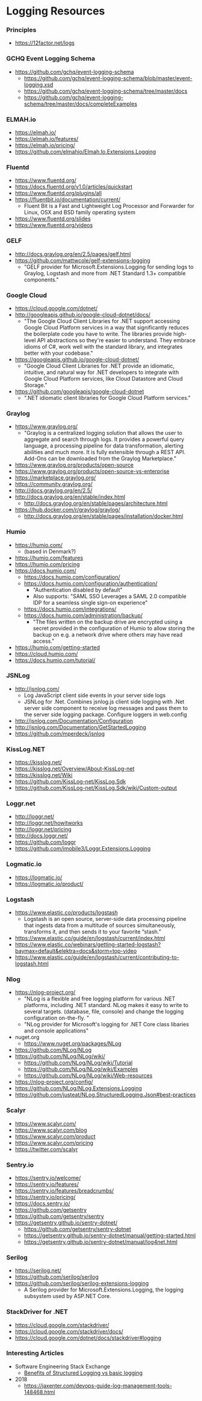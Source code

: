
Logging Resources
====

### Principles
* https://12factor.net/logs


### GCHQ Event Logging Schema
* https://github.com/gchq/event-logging-schema
  * https://github.com/gchq/event-logging-schema/blob/master/event-logging.xsd
  * https://github.com/gchq/event-logging-schema/tree/master/docs
  * https://github.com/gchq/event-logging-schema/tree/master/docs/completeExamples


### ELMAH.io
* https://elmah.io/
* https://elmah.io/features/
* https://elmah.io/pricing/
* https://github.com/elmahio/Elmah.Io.Extensions.Logging



### Fluentd
* https://www.fluentd.org/
* https://docs.fluentd.org/v1.0/articles/quickstart
* https://www.fluentd.org/plugins/all
* https://fluentbit.io/documentation/current/
  * Fluent Bit is a Fast and Lightweight Log Processor and Forwarder for Linux, OSX and BSD family operating system
* https://www.fluentd.org/slides
* https://www.fluentd.org/videos



### GELF
* http://docs.graylog.org/en/2.5/pages/gelf.html
* https://github.com/mattwcole/gelf-extensions-logging
  * "GELF provider for Microsoft.Extensions.Logging for sending logs to Graylog, Logstash and more from .NET Standard 1.3+ compatible components."



### Google Cloud
* https://cloud.google.com/dotnet/
* http://googleapis.github.io/google-cloud-dotnet/docs/
  * "The Google Cloud Client Libraries for .NET support accessing Google Cloud Platform services in a way that significantly reduces the boilerplate code you have to write. The libraries provide high-level API abstractions so they're easier to understand. They embrace idioms of C#, work well with the standard library, and integrates better with your codebase."
* https://googleapis.github.io/google-cloud-dotnet/
  * "Google Cloud Client Libraries for .NET provide an idiomatic, intuitive, and natural way for .NET developers to integrate with Google Cloud Platform services, like Cloud Datastore and Cloud Storage."
* https://github.com/googleapis/google-cloud-dotnet
  * ".NET idiomatic client libraries for Google Cloud Platform services."


### Graylog
* https://www.graylog.org/
  * "Graylog is a centralized logging solution that allows the user to aggregate and search through logs. It provides a powerful query language, a processing pipeline for data transformation, alerting abilities and much more. It is fully extensible through a REST API. Add-Ons can be downloaded from the Graylog Marketplace."
* https://www.graylog.org/products/open-source
* https://www.graylog.org/products/open-source-vs-enterprise
* https://marketplace.graylog.org/
* https://community.graylog.org/
* http://docs.graylog.org/en/2.5/
* http://docs.graylog.org/en/stable/index.html
  * http://docs.graylog.org/en/stable/pages/architecture.html
* https://hub.docker.com/r/graylog/graylog/
  * http://docs.graylog.org/en/stable/pages/installation/docker.html



### Humio
* https://humio.com/
  * (based in Denmark?)
* https://humio.com/features
* https://humio.com/pricing
* https://docs.humio.com/
  * https://docs.humio.com/configuration/
  * https://docs.humio.com/configuration/authentication/
    * "Authentication disabled by default"
    * Also supports: "SAML SSO Leverages a SAML 2.0 compatible IDP for a seamless single sign-on experience"
  * https://docs.humio.com/integrations/
  * https://docs.humio.com/administration/backup/
    * "The files written on the backup drive are encrypted using a secret provided in the configuration of Humio to allow storing the backup on e.g. a network drive where others may have read access."
* https://humio.com/getting-started
* https://cloud.humio.com/
* https://docs.humio.com/tutorial/



### JSNLog
* http://jsnlog.com/
  * Log JavaScript client side events in your server side logs
  * JSNLog for .Net. Combines jsnlog.js client side logging with .Net server side component to receive log messages and pass them to the server side logging package. Configure loggers in web.config
* http://jsnlog.com/Documentation/Configuration
* http://jsnlog.com/Documentation/GetStartedLogging
* https://github.com/mperdeck/jsnlog



### KissLog.NET
* https://kisslog.net/
* https://kisslog.net/Overview/About-KissLog-net
* https://kisslog.net/Wiki
* https://github.com/KissLog-net/KissLog.Sdk
* https://github.com/KissLog-net/KissLog.Sdk/wiki/Custom-output


### Loggr.net
* http://loggr.net/
* http://loggr.net/howitworks
* http://loggr.net/pricing
* http://docs.loggr.net/
* https://github.com/loggr
* https://github.com/imobile3/Loggr.Extensions.Logging


### Logmatic.io
* https://logmatic.io/
* https://logmatic.io/product/


### Logstash
* https://www.elastic.co/products/logstash
  * Logstash is an open source, server-side data processing pipeline that ingests data from a multitude of sources simultaneously, transforms it, and then sends it to your favorite “stash.”
* https://www.elastic.co/guide/en/logstash/current/index.html
* https://www.elastic.co/webinars/getting-started-logstash?baymax=default&elektra=docs&storm=top-video
* https://www.elastic.co/guide/en/logstash/current/contributing-to-logstash.html



### Nlog
* https://nlog-project.org/
  * "NLog is a flexible and free logging platform for various .NET platforms, including .NET standard. NLog makes it easy to write to several targets. (database, file, console) and change the logging configuration on-the-fly. "
  * "NLog provider for Microsoft's logging for .NET Core class libaries and console applications"
* nuget.org
  * https://www.nuget.org/packages/NLog
* https://github.com/NLog/NLog
* https://github.com/NLog/NLog/wiki/
  * https://github.com/NLog/NLog/wiki/Tutorial
  * https://github.com/NLog/NLog/wiki/Examples
  * https://github.com/NLog/NLog/wiki/Web-resources
* https://nlog-project.org/config/
* https://github.com/NLog/NLog.Extensions.Logging
* https://github.com/justeat/NLog.StructuredLogging.Json#best-practices



### Scalyr 
* https://www.scalyr.com/
* https://www.scalyr.com/blog
* https://www.scalyr.com/product
* https://www.scalyr.com/pricing
* https://twitter.com/scalyr



### Sentry.io
* https://sentry.io/welcome/
* https://sentry.io/features/
* https://sentry.io/features/breadcrumbs/
* https://sentry.io/pricing/
* https://docs.sentry.io/
* https://github.com/getsentry
* https://github.com/getsentry/sentry
* https://getsentry.github.io/sentry-dotnet/
  * https://github.com/getsentry/sentry-dotnet
  * https://getsentry.github.io/sentry-dotnet/manual/getting-started.html
  * https://getsentry.github.io/sentry-dotnet/manual/log4net.html



### Serilog
* https://serilog.net/
* https://github.com/serilog/serilog
* https://github.com/serilog/serilog-extensions-logging
  * A Serilog provider for Microsoft.Extensions.Logging, the logging subsystem used by ASP.NET Core.




### StackDriver for .NET
* https://cloud.google.com/stackdriver/
* https://cloud.google.com/stackdriver/docs/
* https://cloud.google.com/dotnet/docs/stackdriver#logging



### Interesting Articles
* Software Engineering Stack Exchange
  * [Benefits of Structured Logging vs basic logging](https://softwareengineering.stackexchange.com/questions/312197/benefits-of-structured-logging-vs-basic-logging)
* 2018
  * https://jaxenter.com/devops-guide-log-management-tools-148468.html


